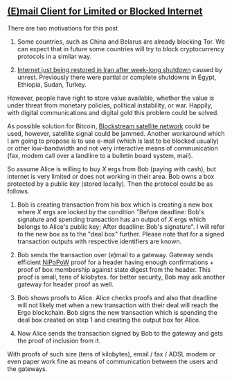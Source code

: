 ## [(E)mail Client for Limited or Blocked Internet](https://www.ergoforum.org/t/e-mail-client-for-limited-or-blocked-internet/134)

There are two motivations for this post

1. Some countries, such as China and Belarus are already blocking Tor. We can expect that in future some countries will try to block cryptocurrency protocols in a similar way. 

2. [Internet just being restored in Iran after week-long shutdown](https://netblocks.org/reports/internet-restored-in-iran-after-protest-shutdown-dAmqddA9) caused by unrest. Previously there were partial or complete shutdowns in Egypt, Ethiopia, Sudan, Turkey. 

However, people have right to store value available, whether the value is under threat from  monetary policies, political instability, or war. Happily, with digital communications and digital gold this problem could be solved. 


As possible solution for Bitcoin, [Blockstream satellite network](https://blockstream.com/satellite/) could be used, however, satellite signal could be jammed. Another workaround which I am going to propose is to use e-mail (which is last to be blocked usually) or other low-bandwidth and not very interactive means of communication (fax, modem call over a landline to a bulletin board system, mail).

So assume Alice is willing to buy *X* ergs from Bob (paying with cash), but internet is very limited or does not working in their area. Bob owns a box protected by a public key (stored locally). Then the protocol could be as follows.

1. Bob is creating transaction from his box which is creating a new box where *X* ergs are locked by the condition "Before deadline: Bob's signature and spending transaction has an output of *X* ergs which belongs to Alice's public key; After deadline: Bob's signature". I will refer to the new box as to the "deal box" further. Please note that for a signed transaction outputs with respective identifiers are known.

2. Bob sends the transaction over (e)mail to a gateway. Gateway sends efficient [NiPoPoW](https://nipopows.com/) proof for a header having enough confirmations + proof of box membership against state digest from the header. This proof is small, tens of kilobytes. for better security, Bob may ask another gateway for header proof as well. 

3. Bob shows proofs to Alice. Alice checks proofs and also that deadline will not likely met when a new transaction with their deal will reach the Ergo blockchain. Bob signs the new  transaction which is spending the deal box created on step 1 and creating the output box for Alice.

4. Now Alice sends the transaction signed by Bob  to the gateway and gets the proof of inclusion from it. 

With proofs of such size (tens of kilobytes), email / fax / ADSL modem or even paper work fine as means of communication between the users and the gateways.
